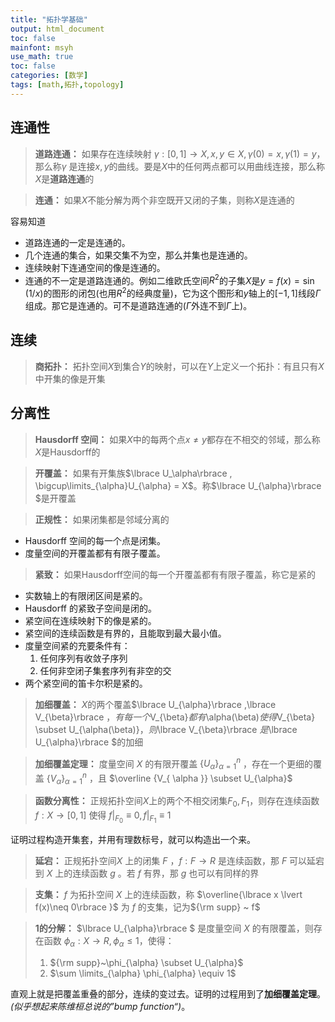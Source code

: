 ```yaml
---
title: "拓扑学基础"
output: html_document
toc: false
mainfont: msyh
use_math: true
toc: false
categories: [数学]
tags: [math,拓扑,topology]
---
```

<meta http-equiv='Content-Type' content='text/html; charset=utf-8' />

## 连通性

> **道路连通：** 如果存在连续映射 $\gamma: [0,1] \rightarrow X, x,y\in X, \gamma(0) = x, \gamma(1) = y$，那么称$\gamma$ 是连接$x,y$的曲线。要是$X$中的任何两点都可以用曲线连接，那么称$X$是**道路连通**的

> **连通：** 如果$X$不能分解为两个非空既开又闭的子集，则称$X$是连通的

容易知道
* 道路连通的一定是连通的。
* 几个连通的集合，如果交集不为空，那么并集也是连通的。
* 连续映射下连通空间的像是连通的。
* 连通的不一定是道路连通的。例如二维欧氏空间$R^2$的子集$X$是$y=f(x)=\sin(1/x)$的图形的闭包(也用$R^2$的经典度量)，它为这个图形和$y$轴上的$[-1,1]$线段$\Gamma$组成。那它是连通的。可不是道路连通的($\Gamma$外连不到$\Gamma$上)。

## 连续

> **商拓扑：** 拓扑空间$X$到集合$Y$的映射，可以在$Y$上定义一个拓扑：有且只有$X$中开集的像是开集

## 分离性

> **Hausdorff 空间：** 如果$X$中的每两个点$x \neq y$都存在不相交的邻域，那么称$X$是Hausdorff的

> **开覆盖：** 如果有开集族$\lbrace U_\alpha\rbrace , \bigcup\limits_{\alpha}U_{\alpha} = X$。称$\lbrace U_{\alpha}\rbrace $是开覆盖

> **正规性：** 如果闭集都是邻域分离的

* Hausdorff 空间的每一个点是闭集。
* 度量空间的开覆盖都有有限子覆盖。

> **紧致：** 如果Hausdorff空间的每一个开覆盖都有有限子覆盖，称它是紧的

* 实数轴上的有限闭区间是紧的。
* Hausdorff 的紧致子空间是闭的。
* 紧空间在连续映射下的像是紧的。
* 紧空间的连续函数是有界的，且能取到最大最小值。
* 度量空间紧的充要条件有：
	1. 任何序列有收敛子序列
	2. 任何非空闭子集套序列有非空的交
* 两个紧空间的笛卡尔积是紧的。

> **加细覆盖：** $X$的两个覆盖$\lbrace U_{\alpha}\rbrace ,\lbrace V_{\beta}\rbrace $，有每一个$V_{\beta}$都有$\alpha(\beta)$使得$V_{\beta} \subset U_{\alpha(\beta)}$，则$\lbrace V_{\beta}\rbrace $是$\lbrace U_{\alpha}\rbrace $的加细

> **加细覆盖定理：** 度量空间 $X$ 的有限开覆盖 $\lbrace U_{\alpha} \rbrace ^n_{\alpha=1}$ ，存在一个更细的覆盖 $\lbrace V_{\alpha} \rbrace ^n_{\alpha = 1}$ ，且 $\overline {V_{ \alpha }} \subset U_{\alpha}$

> **函数分离性：** 正规拓扑空间$X$上的两个不相交闭集$F_0,F_1$，则存在连续函数 $f:X\rightarrow [0,1]$ 使得 $f\lvert_{F_0 }\equiv 0,f\lvert_{F_1 }\equiv 1$

证明过程构造开集套，并用有理数标号，就可以构造出一个来。

> **延宕：** 正规拓扑空间$X$ 上的闭集 $F$ ，$f:F\rightarrow R$ 是连续函数，那 $F$ 可以延宕到 $X$ 上的连续函数 $g$ 。若 $f$ 有界，那 $g$ 也可以有同样的界

> **支集：** $f$ 为拓扑空间 $X$ 上的连续函数，称 $\overline{\lbrace x \lvert f(x)\neq 0\rbrace }$ 为 $f$ 的支集，记为${\rm supp} ~ f$

> **1的分解：** $\lbrace U_{\alpha}\rbrace $ 是度量空间 $X$ 的有限覆盖，则存在函数 $\phi_{\alpha}: X \rightarrow R, \phi_{\alpha}\le 1$，使得：
> 1. ${\rm supp}~\phi_{\alpha} \subset U_{\alpha}$
> 2. $\sum \limits_{\alpha} \phi_{\alpha} \equiv 1$

直观上就是把覆盖重叠的部分，连续的变过去。证明的过程用到了**加细覆盖定理**。*(似乎想起来陈维桓总说的”bump function“)*。

